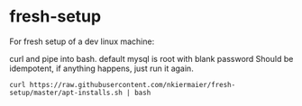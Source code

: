 # fresh-setup
For fresh setup of a dev linux machine:

curl and pipe into bash.
default mysql is root with blank password
Should be idempotent, if anything happens, just run it again.

``` 
curl https://raw.githubusercontent.com/nkiermaier/fresh-setup/master/apt-installs.sh | bash
```
